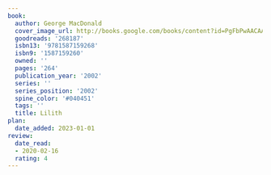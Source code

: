 ```yaml
---
book:
  author: George MacDonald
  cover_image_url: http://books.google.com/books/content?id=PgFbPwAACAAJ&printsec=frontcover&img=1&zoom=1&source=gbs_api
  goodreads: '268187'
  isbn13: '9781587159268'
  isbn9: '1587159260'
  owned: ''
  pages: '264'
  publication_year: '2002'
  series: ''
  series_position: '2002'
  spine_color: '#040451'
  tags: ''
  title: Lilith
plan:
  date_added: 2023-01-01
review:
  date_read:
  - 2020-02-16
  rating: 4
---
```

